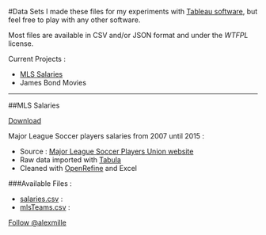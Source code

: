 #Data Sets
I made these files for my experiments with [Tableau software](http://www.tableau.com/), but feel free to play with any other software. 

Most files are available in CSV and/or JSON format and under the _WTFPL_ license.

Current Projects :
+ [MLS Salaries](https://github.com/alexmille/DataSets/tree/master/MLS-Salaries)
+ James Bond Movies

_______

##MLS Salaries
<!-- Place this tag where you want the button to render. -->
<a class="github-button" href="https://github.com/alexmille/Data-Sets/archive/master.zip" data-icon="octicon-cloud-download" data-style="mega" aria-label="Download alexmille/Data-Sets on GitHub">Download</a>
<!-- Place this tag right after the last button or just before your close body tag. -->
<script async defer id="github-bjs" src="https://buttons.github.io/buttons.js"></script>
Major League Soccer players salaries from 2007 until 2015 :
+ Source : [Major League Soccer Players Union website](https://www.mlsplayers.org/salary_info.html)
+ Raw data imported with [Tabula](http://tabula.technology/) 
+ Cleaned with [OpenRefine](http://openrefine.org/) and Excel

###Available Files :
+ [salaries.csv](https://github.com/alexmille/DataSets/blob/master/MLS-Salaries/salaries.csv) : 
+ [mlsTeams.csv](https://github.com/alexmille/DataSets/blob/master/MLS-Salaries/mlsTeams.csv) : 





<!-- Place this tag where you want the button to render. -->
<a class="github-button" href="https://github.com/alexmille" data-style="mega" data-count-href="/alexmille/followers" data-count-api="/users/alexmille#followers" data-count-aria-label="# followers on GitHub" aria-label="Follow @alexmille on GitHub">Follow @alexmille</a>

<!-- Place this tag right after the last button or just before your close body tag. -->
<script async defer id="github-bjs" src="https://buttons.github.io/buttons.js"></script>



